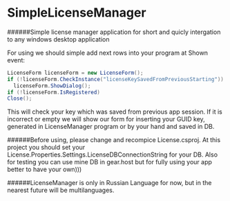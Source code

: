 # SimpleLicenseManager
######Simple license manager application for short and quicly intergation to any windows desktop application

For using we should simple  add next rows into your program at Shown event:
```c#
LicenseForm licenseForm = new LicenseForm();
if (!licenseForm.CheckInstance("licenseKeySavedFromPreviousStarting"))
  licenseForm.ShowDialog();
if (!licenseForm.IsRegistered)
Close();
```
This will check your key which was saved from previous app session. If it is incorrect or empty we will show our form for inserting your GUID key, generated  in LicenseManager program or by your hand and saved in DB.

######Before using, please change and recompice License.csproj.
At this project you should set your License.Properties.Settings.LicenseDBConnectionString for your DB.
Also for testing you can use mine DB in gear.host but for fully using your app better to have your own)))

######LicenseManager is only in Russian Language for now, but in the nearest future will be multilanguages.
